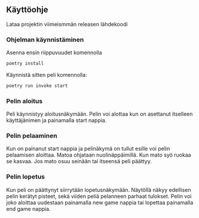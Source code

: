 ## Käyttöohje

Lataa projektin viimeismmän releasen lähdekoodi

### Ohjelman käynnistäminen

Asenna ensin riippuvuudet komennolla

```bash
poetry install
```
Käynnistä sitten peli komennolla:

```bash
poetry run invoke start
```
### Pelin aloitus

Peli käynnistyy aloitusnäkymään.
Pelin voi alottaa kun on asettanut itselleen käyttäjänimen ja painamalla start nappia.

### Pelin pelaaminen

Kun on painanut start nappia ja pelinäkymä on tullut esille voi pelin pelaamisen aloittaa. Matoa ohjataan nuolinäppäimillä. Kun mato syö ruokaa se kasvaa. Jos mato osuu seinään tai itseensä peli päättyy.

### Pelin lopetus

Kun peli on päättynyt siirrytään lopetusnäkymään. Näytöllä näkyy edellisen pelin kerätyt pisteet, sekä viiden peliä pelanneen parhaat tulokset. Pelin voi joko aloittaa uudestaan painamalla new game nappia tai lopettaa painamalla end game nappia.